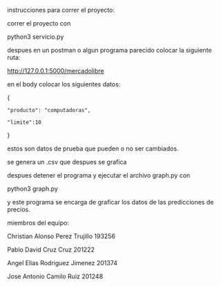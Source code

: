 instrucciones para correr el proyecto:

correr el proyecto con 

python3 servicio.py

despues en un postman o algun programa parecido colocar la siguiente ruta:

http://127.0.0.1:5000/mercadolibre

en el body colocar los siguientes datos:

{

    "producto": "computadoras",
    
    "limite":10
    
}


estos son datos de prueba que pueden o no ser cambiados.

se genera un .csv que despues se grafica

despues detener el programa y ejecutar el archivo graph.py con

python3 graph.py

y este programa se encarga de graficar los datos de las predicciones de precios.


miembros del equipo:

Christian Alonso Perez Trujillo 193256 

Pablo David Cruz Cruz 201222

Angel Elias Rodriguez Jimenez 201374

Jose Antonio Camilo Ruiz 201248
